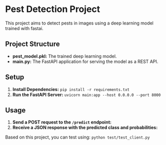 # Pest Detection Project

This project aims to detect pests in images using a deep learning model trained with fastai.

## Project Structure

- **pest_model.pkl:** The trained deep learning model.
- **main.py:** The FastAPI application for serving the model as a REST API.

## Setup

1. **Install Dependencies:**
`pip install -r requirements.txt`
2. **Run the FastAPI Server:**
`uvicorn main:app --host 0.0.0.0 --port 8000`

## Usage

1. **Send a POST request to the `/predict` endpoint:**
2. **Receive a JSON response with the predicted class and probabilities:**

Based on this project, you can test using:
`python test/test_client.py`